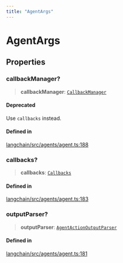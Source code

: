 ```yaml
---
title: "AgentArgs"
---
```


# AgentArgs

## Properties

### callbackManager?

> **callbackManager**: [`CallbackManager`](../../callbacks/classes/CallbackManager.md)

#### Deprecated

Use `callbacks` instead.

#### Defined in

[langchain/src/agents/agent.ts:188](https://github.com/hwchase17/langchainjs/blob/ddf2996/langchain/src/agents/agent.ts#L188)

### callbacks?

> **callbacks**: [`Callbacks`](../../callbacks/types/Callbacks.md)

#### Defined in

[langchain/src/agents/agent.ts:183](https://github.com/hwchase17/langchainjs/blob/ddf2996/langchain/src/agents/agent.ts#L183)

### outputParser?

> **outputParser**: [`AgentActionOutputParser`](../classes/AgentActionOutputParser.md)

#### Defined in

[langchain/src/agents/agent.ts:181](https://github.com/hwchase17/langchainjs/blob/ddf2996/langchain/src/agents/agent.ts#L181)
